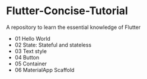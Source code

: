 # Flutter-Concise-Tutorial
A repository to learn the essential knowledge of Flutter

- 01 Hello World
- 02 State: Stateful and stateless
- 03 Text style
- 04 Button
- 05 Container
- 06 MaterialApp Scaffold
